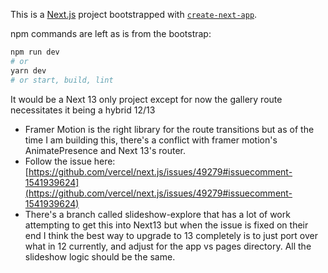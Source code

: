 This is a [Next.js](https://nextjs.org/) project bootstrapped with [`create-next-app`](https://github.com/vercel/next.js/tree/canary/packages/create-next-app).

npm commands are left as is from the bootstrap:

```bash
npm run dev
# or
yarn dev
# or start, build, lint
```

It would be a Next 13 only project except for now the gallery route necessitates it being a hybrid 12/13

- Framer Motion is the right library for the route transitions but as of the time I am building this, there's a conflict with framer motion's AnimatePresence and Next 13's router.
- Follow the issue here: [https://github.com/vercel/next.js/issues/49279#issuecomment-1541939624](https://github.com/vercel/next.js/issues/49279#issuecomment-1541939624)
- There's a branch called slideshow-explore that has a lot of work attempting to get this into Next13 but when the issue is fixed on their end I think the best way to upgrade to 13 completely is to just port over what in 12 currently, and adjust for the app vs pages directory. All the slideshow logic should be the same.

